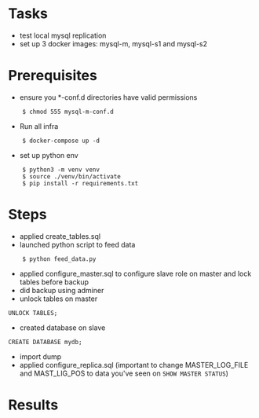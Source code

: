 # Tasks
* test local mysql replication
* set up 3 docker images: mysql-m, mysql-s1 and mysql-s2

# Prerequisites
* ensure you *-conf.d directories have valid permissions
```
    $ chmod 555 mysql-m-conf.d
```
* Run all infra
```
    $ docker-compose up -d
```
* set up python env
```
    $ python3 -m venv venv
    $ source ./venv/bin/activate
    $ pip install -r requirements.txt
```

# Steps
* applied create_tables.sql
* launched python script to feed data
```
    $ python feed_data.py
```
* applied configure_master.sql to configure slave role on master and lock tables before backup
* did backup using adminer
* unlock tables on master
```
UNLOCK TABLES;
```
* created database on slave
```
CREATE DATABASE mydb;
```
* import dump
* applied configure_replica.sql (important to change MASTER_LOG_FILE and MAST_LIG_POS to data you've seen on `SHOW MASTER STATUS`)

# Results
